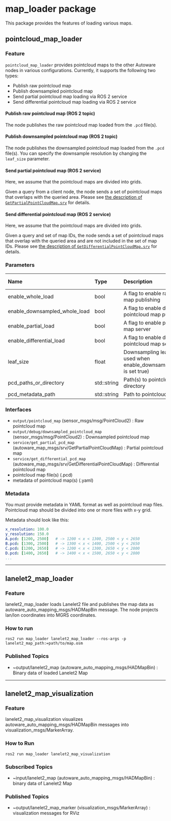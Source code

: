 # map_loader package

This package provides the features of loading various maps.

## pointcloud_map_loader

### Feature

`pointcloud_map_loader` provides pointcloud maps to the other Autoware nodes in various configurations.
Currently, it supports the following two types:

- Publish raw pointcloud map
- Publish downsampled pointcloud map
- Send partial pointcloud map loading via ROS 2 service
- Send differential pointcloud map loading via ROS 2 service

#### Publish raw pointcloud map (ROS 2 topic)

The node publishes the raw pointcloud map loaded from the `.pcd` file(s).

#### Publish downsampled pointcloud map (ROS 2 topic)

The node publishes the downsampled pointcloud map loaded from the `.pcd` file(s). You can specify the downsample resolution by changing the `leaf_size` parameter.

#### Send partial pointcloud map (ROS 2 service)

Here, we assume that the pointcloud maps are divided into grids.

Given a query from a client node, the node sends a set of pointcloud maps that overlaps with the queried area.
Please see [the description of `GetPartialPointCloudMap.srv`](https://github.com/autowarefoundation/autoware_msgs/tree/main/autoware_map_msgs#getpartialpointcloudmapsrv) for details.

#### Send differential pointcloud map (ROS 2 service)

Here, we assume that the pointcloud maps are divided into grids.

Given a query and set of map IDs, the node sends a set of pointcloud maps that overlap with the queried area and are not included in the set of map IDs.
Please see [the description of `GetDifferentialPointCloudMap.srv`](https://github.com/autowarefoundation/autoware_msgs/tree/main/autoware_map_msgs#getdifferentialpointcloudmapsrv) for details.

### Parameters

| Name                          | Type  | Description                                                                       | Default value |
| :---------------------------- | :---- | :-------------------------------------------------------------------------------- | :------------ |
| enable_whole_load             | bool  | A flag to enable raw pointcloud map publishing                                    | true          |
| enable_downsampled_whole_load | bool  | A flag to enable downsampled pointcloud map publishing                            | false         |
| enable_partial_load           | bool  | A flag to enable partial pointcloud map server                                    | false         |
| enable_differential_load      | bool  | A flag to enable differential pointcloud map server                               | false         |
| leaf_size                     | float | Downsampling leaf size (only used when enable_downsampled_whole_load is set true) | 3.0           |
| pcd_paths_or_directory        | std::string | Path(s) to pointcloud map file or directory  |            |
| pcd_metadata_path             | std::string | Path to pointcloud metadata file  |            |

### Interfaces

- `output/pointcloud_map` (sensor_msgs/msg/PointCloud2) : Raw pointcloud map
- `output/debug/downsampled_pointcloud_map` (sensor_msgs/msg/PointCloud2) : Downsampled pointcloud map
- `service/get_partial_pcd_map` (autoware_map_msgs/srv/GetPartialPointCloudMap) : Partial pointcloud map
- `service/get_differential_pcd_map` (autoware_map_msgs/srv/GetDifferentialPointCloudMap) : Differential pointcloud map
- pointcloud map file(s) (.pcd)
- metadata of pointcloud map(s) (.yaml)

### Metadata
You must provide metadata in YAML format as well as pointcloud map files. Pointcloud map should be divided into one or more files with x-y grid.

Metadata should look like this:
```yaml
x_resolution: 100.0
y_resolution: 150.0
A.pcd: [1200, 2500]   # -> 1200 < x < 1300, 2500 < y < 2650
B.pcd: [1300, 2500]   # -> 1300 < x < 1400, 2500 < y < 2650
C.pcd: [1200, 2650]   # -> 1200 < x < 1300, 2650 < y < 2800
D.pcd: [1400, 2650]   # -> 1400 < x < 1500, 2650 < y < 2800
...
```

---

## lanelet2_map_loader

### Feature

lanelet2_map_loader loads Lanelet2 file and publishes the map data as autoware_auto_mapping_msgs/HADMapBin message.
The node projects lan/lon coordinates into MGRS coordinates.

### How to run

`ros2 run map_loader lanelet2_map_loader --ros-args -p lanelet2_map_path:=path/to/map.osm`

### Published Topics

- ~output/lanelet2_map (autoware_auto_mapping_msgs/HADMapBin) : Binary data of loaded Lanelet2 Map

---

## lanelet2_map_visualization

### Feature

lanelet2_map_visualization visualizes autoware_auto_mapping_msgs/HADMapBin messages into visualization_msgs/MarkerArray.

### How to Run

`ros2 run map_loader lanelet2_map_visualization`

### Subscribed Topics

- ~input/lanelet2_map (autoware_auto_mapping_msgs/HADMapBin) : binary data of Lanelet2 Map

### Published Topics

- ~output/lanelet2_map_marker (visualization_msgs/MarkerArray) : visualization messages for RViz
